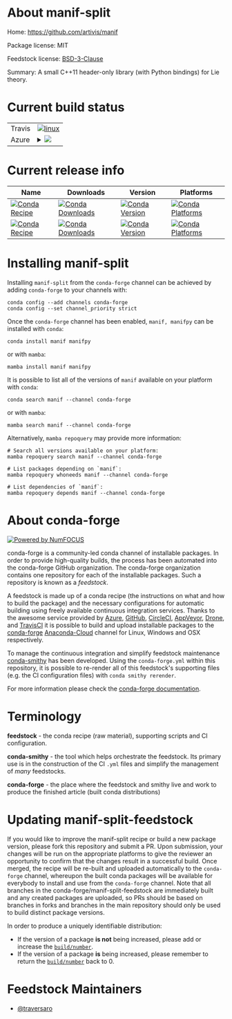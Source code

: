 About manif-split
=================

Home: https://github.com/artivis/manif

Package license: MIT

Feedstock license: [BSD-3-Clause](https://github.com/conda-forge/manif-feedstock/blob/main/LICENSE.txt)

Summary: A small C++11 header-only library (with Python bindings) for Lie theory.

Current build status
====================


<table><tr>
    <td>Travis</td>
    <td>
      <a href="https://app.travis-ci.com/conda-forge/manif-feedstock">
        <img alt="linux" src="https://img.shields.io/travis/com/conda-forge/manif-feedstock/main.svg?label=Linux">
      </a>
    </td>
  </tr>
    
  <tr>
    <td>Azure</td>
    <td>
      <details>
        <summary>
          <a href="https://dev.azure.com/conda-forge/feedstock-builds/_build/latest?definitionId=12133&branchName=main">
            <img src="https://dev.azure.com/conda-forge/feedstock-builds/_apis/build/status/manif-feedstock?branchName=main">
          </a>
        </summary>
        <table>
          <thead><tr><th>Variant</th><th>Status</th></tr></thead>
          <tbody><tr>
              <td>linux_64</td>
              <td>
                <a href="https://dev.azure.com/conda-forge/feedstock-builds/_build/latest?definitionId=12133&branchName=main">
                  <img src="https://dev.azure.com/conda-forge/feedstock-builds/_apis/build/status/manif-feedstock?branchName=main&jobName=linux&configuration=linux_64_" alt="variant">
                </a>
              </td>
            </tr><tr>
              <td>linux_aarch64</td>
              <td>
                <a href="https://dev.azure.com/conda-forge/feedstock-builds/_build/latest?definitionId=12133&branchName=main">
                  <img src="https://dev.azure.com/conda-forge/feedstock-builds/_apis/build/status/manif-feedstock?branchName=main&jobName=linux&configuration=linux_aarch64_" alt="variant">
                </a>
              </td>
            </tr><tr>
              <td>linux_ppc64le</td>
              <td>
                <a href="https://dev.azure.com/conda-forge/feedstock-builds/_build/latest?definitionId=12133&branchName=main">
                  <img src="https://dev.azure.com/conda-forge/feedstock-builds/_apis/build/status/manif-feedstock?branchName=main&jobName=linux&configuration=linux_ppc64le_" alt="variant">
                </a>
              </td>
            </tr><tr>
              <td>osx_64</td>
              <td>
                <a href="https://dev.azure.com/conda-forge/feedstock-builds/_build/latest?definitionId=12133&branchName=main">
                  <img src="https://dev.azure.com/conda-forge/feedstock-builds/_apis/build/status/manif-feedstock?branchName=main&jobName=osx&configuration=osx_64_" alt="variant">
                </a>
              </td>
            </tr><tr>
              <td>win_64</td>
              <td>
                <a href="https://dev.azure.com/conda-forge/feedstock-builds/_build/latest?definitionId=12133&branchName=main">
                  <img src="https://dev.azure.com/conda-forge/feedstock-builds/_apis/build/status/manif-feedstock?branchName=main&jobName=win&configuration=win_64_" alt="variant">
                </a>
              </td>
            </tr>
          </tbody>
        </table>
      </details>
    </td>
  </tr>
</table>

Current release info
====================

| Name | Downloads | Version | Platforms |
| --- | --- | --- | --- |
| [![Conda Recipe](https://img.shields.io/badge/recipe-manif-green.svg)](https://anaconda.org/conda-forge/manif) | [![Conda Downloads](https://img.shields.io/conda/dn/conda-forge/manif.svg)](https://anaconda.org/conda-forge/manif) | [![Conda Version](https://img.shields.io/conda/vn/conda-forge/manif.svg)](https://anaconda.org/conda-forge/manif) | [![Conda Platforms](https://img.shields.io/conda/pn/conda-forge/manif.svg)](https://anaconda.org/conda-forge/manif) |
| [![Conda Recipe](https://img.shields.io/badge/recipe-manifpy-green.svg)](https://anaconda.org/conda-forge/manifpy) | [![Conda Downloads](https://img.shields.io/conda/dn/conda-forge/manifpy.svg)](https://anaconda.org/conda-forge/manifpy) | [![Conda Version](https://img.shields.io/conda/vn/conda-forge/manifpy.svg)](https://anaconda.org/conda-forge/manifpy) | [![Conda Platforms](https://img.shields.io/conda/pn/conda-forge/manifpy.svg)](https://anaconda.org/conda-forge/manifpy) |

Installing manif-split
======================

Installing `manif-split` from the `conda-forge` channel can be achieved by adding `conda-forge` to your channels with:

```
conda config --add channels conda-forge
conda config --set channel_priority strict
```

Once the `conda-forge` channel has been enabled, `manif, manifpy` can be installed with `conda`:

```
conda install manif manifpy
```

or with `mamba`:

```
mamba install manif manifpy
```

It is possible to list all of the versions of `manif` available on your platform with `conda`:

```
conda search manif --channel conda-forge
```

or with `mamba`:

```
mamba search manif --channel conda-forge
```

Alternatively, `mamba repoquery` may provide more information:

```
# Search all versions available on your platform:
mamba repoquery search manif --channel conda-forge

# List packages depending on `manif`:
mamba repoquery whoneeds manif --channel conda-forge

# List dependencies of `manif`:
mamba repoquery depends manif --channel conda-forge
```


About conda-forge
=================

[![Powered by
NumFOCUS](https://img.shields.io/badge/powered%20by-NumFOCUS-orange.svg?style=flat&colorA=E1523D&colorB=007D8A)](https://numfocus.org)

conda-forge is a community-led conda channel of installable packages.
In order to provide high-quality builds, the process has been automated into the
conda-forge GitHub organization. The conda-forge organization contains one repository
for each of the installable packages. Such a repository is known as a *feedstock*.

A feedstock is made up of a conda recipe (the instructions on what and how to build
the package) and the necessary configurations for automatic building using freely
available continuous integration services. Thanks to the awesome service provided by
[Azure](https://azure.microsoft.com/en-us/services/devops/), [GitHub](https://github.com/),
[CircleCI](https://circleci.com/), [AppVeyor](https://www.appveyor.com/),
[Drone](https://cloud.drone.io/welcome), and [TravisCI](https://travis-ci.com/)
it is possible to build and upload installable packages to the
[conda-forge](https://anaconda.org/conda-forge) [Anaconda-Cloud](https://anaconda.org/)
channel for Linux, Windows and OSX respectively.

To manage the continuous integration and simplify feedstock maintenance
[conda-smithy](https://github.com/conda-forge/conda-smithy) has been developed.
Using the ``conda-forge.yml`` within this repository, it is possible to re-render all of
this feedstock's supporting files (e.g. the CI configuration files) with ``conda smithy rerender``.

For more information please check the [conda-forge documentation](https://conda-forge.org/docs/).

Terminology
===========

**feedstock** - the conda recipe (raw material), supporting scripts and CI configuration.

**conda-smithy** - the tool which helps orchestrate the feedstock.
                   Its primary use is in the construction of the CI ``.yml`` files
                   and simplify the management of *many* feedstocks.

**conda-forge** - the place where the feedstock and smithy live and work to
                  produce the finished article (built conda distributions)


Updating manif-split-feedstock
==============================

If you would like to improve the manif-split recipe or build a new
package version, please fork this repository and submit a PR. Upon submission,
your changes will be run on the appropriate platforms to give the reviewer an
opportunity to confirm that the changes result in a successful build. Once
merged, the recipe will be re-built and uploaded automatically to the
`conda-forge` channel, whereupon the built conda packages will be available for
everybody to install and use from the `conda-forge` channel.
Note that all branches in the conda-forge/manif-split-feedstock are
immediately built and any created packages are uploaded, so PRs should be based
on branches in forks and branches in the main repository should only be used to
build distinct package versions.

In order to produce a uniquely identifiable distribution:
 * If the version of a package **is not** being increased, please add or increase
   the [``build/number``](https://docs.conda.io/projects/conda-build/en/latest/resources/define-metadata.html#build-number-and-string).
 * If the version of a package **is** being increased, please remember to return
   the [``build/number``](https://docs.conda.io/projects/conda-build/en/latest/resources/define-metadata.html#build-number-and-string)
   back to 0.

Feedstock Maintainers
=====================

* [@traversaro](https://github.com/traversaro/)

